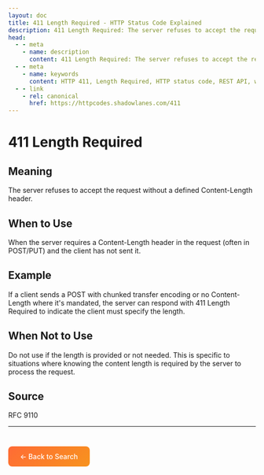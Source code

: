 ```yaml
---
layout: doc
title: 411 Length Required - HTTP Status Code Explained
description: 411 Length Required: The server refuses to accept the request without a defined Content-Length header....
head:
  - - meta
    - name: description
      content: 411 Length Required: The server refuses to accept the request without a defined Content-Length header....
  - - meta
    - name: keywords
      content: HTTP 411, Length Required, HTTP status code, REST API, web development
  - - link
    - rel: canonical
      href: https://httpcodes.shadowlanes.com/411
---
```


<script setup>
const structuredData = {
  "@context": "https://schema.org",
  "@type": "TechArticle",
  "headline": "411 Length Required - HTTP Status Code",
  "description": "The server refuses to accept the request without a defined Content-Length header.",
  "url": "https://httpcodes.shadowlanes.com/411",
  "keywords": "HTTP 411, Length Required, HTTP status code",
  "articleBody": "The server refuses to accept the request without a defined Content-Length header. When the server requires a Content-Length header in the request (often in POST/PUT) and the client has not sent it.",
  "publisher": {
    "@type": "Organization",
    "name": "HTTP Codes Explainer"
  }
}
</script>

<script type="application/ld+json" v-html="JSON.stringify(structuredData)"></script>

# 411 Length Required

## Meaning

The server refuses to accept the request without a defined Content-Length header.

## When to Use

When the server requires a Content-Length header in the request (often in POST/PUT) and the client has not sent it.

## Example

If a client sends a POST with chunked transfer encoding or no Content-Length where it's mandated, the server can respond with 411 Length Required to indicate the client must specify the length.

## When Not to Use

Do not use if the length is provided or not needed. This is specific to situations where knowing the content length is required by the server to process the request.

## Source

RFC 9110

---

<div style="margin-top: 40px;">
  <a href="/" style="display: inline-block; padding: 12px 24px; background: linear-gradient(135deg, #ff6b35, #f7931e); color: white; text-decoration: none; border-radius: 8px; font-weight: 500;">← Back to Search</a>
</div>
